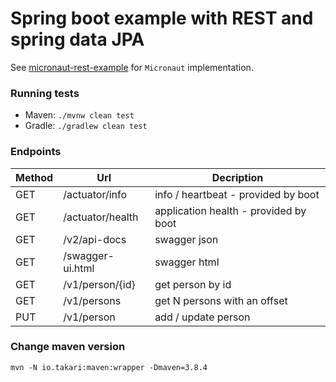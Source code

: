 # Spring boot example with REST and spring data JPA
See [micronaut-rest-example](https://github.com/pavelfomin/micronaut-rest-example) for `Micronaut` implementation.

### Running tests
* Maven: `./mvnw clean test`
* Gradle: `./gradlew clean test`

### Endpoints

| Method | Url | Decription |
| ------ | --- | ---------- |
| GET    |/actuator/info  | info / heartbeat - provided by boot |
| GET    |/actuator/health| application health - provided by boot |
| GET    |/v2/api-docs    | swagger json |
| GET    |/swagger-ui.html| swagger html |
| GET    |/v1/person/{id}| get person by id |
| GET    |/v1/persons    | get N persons with an offset|
| PUT    |/v1/person     | add / update person|

### Change maven version
`mvn -N io.takari:maven:wrapper -Dmaven=3.8.4`